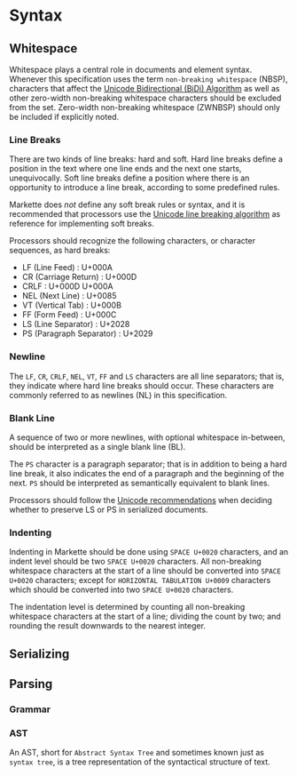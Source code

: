 Syntax
======

Whitespace
----------

Whitespace plays a central role in documents and element syntax. Whenever this specification uses the term `non-breaking whitespace` (NBSP), characters that affect the [Unicode Bidirectional (BiDi) Algorithm][BiDi] as well as other zero-width non-breaking whitespace characters should be excluded from the set. Zero-width non-breaking whitespace (ZWNBSP) should only be included if explicitly noted.

[BiDi]: http://unicode.org/standard/reports/tr9/

### Line Breaks

There are two kinds of line breaks: hard and soft. Hard line breaks define a position in the text where one line ends and the next one starts, unequivocally. Soft line breaks define a position where there is an opportunity to introduce a line break, according to some predefined rules.

Markette does *not* define any soft break rules or syntax, and it is recommended that processors use the [Unicode line breaking algorithm][UAX14] as reference for implementing soft breaks.

Processors should recognize the following characters, or character sequences, as hard breaks:

- LF   (Line Feed)           : U+000A
- CR   (Carriage Return)     : U+000D
- CRLF                       : U+000D U+000A
- NEL  (Next Line)           : U+0085
- VT   (Vertical Tab)        : U+000B
- FF   (Form Feed)           : U+000C
- LS   (Line Separator)      : U+2028
- PS   (Paragraph Separator) : U+2029

[UAX14]: http://www.unicode.org/reports/tr14/

### Newline

The `LF`, `CR`, `CRLF`, `NEL`, `VT`, `FF` and `LS` characters are all line separators; that is, they indicate where hard line breaks should occur. These characters are commonly referred to as newlines (NL) in this specification.

### Blank Line

A sequence of two or more newlines, with optional whitespace in-between, should be interpreted as a single blank line (BL).

The `PS` character is a paragraph separator; that is in addition to being a hard line break, it also indicates the end of a paragraph and the beginning of the next. `PS` should be interpreted as semantically equivalent to blank lines.

Processors should follow the [Unicode recommendations][UAX14] when deciding whether to preserve LS or PS in serialized documents.

[block]: elements.md#block-elements
[inline]: elements.md#inline-elements

### Indenting

Indenting in Markette should be done using `SPACE U+0020` characters, and an indent level should be two `SPACE U+0020` characters. All non-breaking whitespace characters at the start of a line should be converted into `SPACE U+0020` characters; except for `HORIZONTAL TABULATION U+0009` characters which should be converted into two `SPACE U+0020` characters.

The indentation level is determined by counting all non-breaking whitespace characters at the start of a line; dividing the count by two; and rounding the result downwards to the nearest integer.

Serializing
-----------

Parsing
-------

### Grammar

### AST

An AST, short for `Abstract Syntax Tree` and sometimes known just as `syntax tree`, is a tree representation of the syntactical structure of text.
